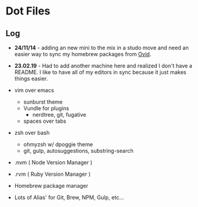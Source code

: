 # Dot Files

## Log 


- **24/11/14** - adding an new mini to the mix in a studo move and need an easier way to sync my homebrew packages from [Ovid](https://davidawindham.com/til/docs/computers/ovid).
- **23.02.19** - Had to add another machine here and realized I don't have a README. I like to have all of my editors in sync because it just makes things easier. 

- vim over emacs
  - sunburst theme
  - Vundle for plugins
    - nerdtree, git, fugative
  - spaces over tabs
- zsh over bash
  - ohmyzsh w/ dpoggie theme
  - git, gulp, autosuggestions, substring-search
- .nvm ( Node Version Manager )
- .rvm ( Ruby Version Manager )
- Homebrew package manager
- Lots of Alias' for Git, Brew, NPM, Gulp, etc...